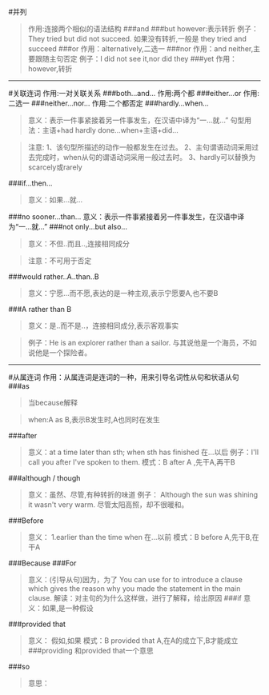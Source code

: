#并列
>作用:连接两个相似的语法结构
###and
###but
however:表示转折
例子：They tried but did not succeed.
如果没有转折,一般是 they tried and succeed
###or
作用：alternatively,二选一
###nor
作用：and neither,主要跟随主句否定
例子：I did not see it,nor did they
###yet
作用：however,转折

---
#关联连词
作用:一对关联关系
###both...and...
作用:两个都
###either...or
作用:二选一
###neither...nor...
作用:二个都否定
###hardly...when...
>意义：表示一件事紧接着另一件事发生，在汉语中译为“一...就...”
>句型用法：主语+had hardly done...when+主语+did...

>注意:
1、该句型所描述的动作一般都发生在过去。
2、主句谓语动词采用过去完成时，when从句的谓语动词采用一般过去时。
3、hardly可以替换为scarcely或rarely

###if...then...
>意义：如果...就...

###no sooner...than...
意义：表示一件事紧接着另一件事发生，在汉语中译为“一...就...”
###not only...but also...
> 意义：不但..而且..,连接相同成分

> 注意：不可用于否定

###would rather..A..than..B
> 意义：宁愿...而不愿,表达的是一种主观,表示宁愿要A,也不要B

###A rather than B
> 意义：是..而不是..，连接相同成分,表示客观事实

>例子：He is an explorer rather than a sailor. 与其说他是一个海员，不如说他是一个探险者。
---
#从属连词
 作用：从属连词是连词的一种，用来引导名词性从句和状语从句
###as
>当because解释

>when:A as B,表示B发生时,A也同时在发生

###after
>意义：at a time later than sth; when sth has finished 在…以后
>例子：I'll call you after I've spoken to them.
>模式：B after A ,先干A,再干B

###although / though
>意义：虽然、尽管,有种转折的味道
>例子：
>Although the sun was shining it wasn't very warm.
>尽管太阳高照，却不很暖和。

###Before
>意义：
>1.earlier than the time when 在…以前
>模式：B before A,先干B,在干A

###Because
###For
>意义：(引导从句)因为，为了 You can use for to introduce a clause which gives the reason why you made the statement in the main clause.
>解读：对主句的为什么这样做，进行了解释，给出原因
###if
> 意义：如果,是一种假设

###provided that
>意义： 假如,如果
>模式：B provided that A,在A的成立下,B才能成立
###providing
> 和provided that一个意思

###so
> 意思：
